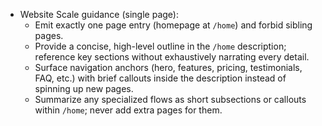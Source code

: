- Website Scale guidance (single page):
  - Emit exactly one page entry (homepage at `/home`) and forbid sibling pages.
  - Provide a concise, high-level outline in the `/home` description; reference key sections without exhaustively narrating every detail.
  - Surface navigation anchors (hero, features, pricing, testimonials, FAQ, etc.) with brief callouts inside the description instead of spinning up new pages.
  - Summarize any specialized flows as short subsections or callouts within `/home`; never add extra pages for them.
